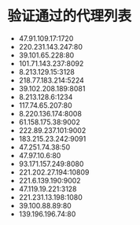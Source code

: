 # 验证通过的代理列表

 - 47.91.109.17:1720
 - 220.231.143.247:80
 - 39.101.65.228:80
 - 101.71.143.237:8092
 - 8.213.129.15:3128
 - 218.77.183.214:5224
 - 39.102.208.189:8081
 - 8.213.128.6:1234
 - 117.74.65.207:80
 - 8.220.136.174:8008
 - 61.158.175.38:9002
 - 222.89.237.101:9002
 - 183.215.23.242:9091
 - 47.251.74.38:50
 - 47.97.10.6:80
 - 93.171.157.249:8080
 - 221.202.27.194:10809
 - 221.6.139.190:9002
 - 47.119.19.221:3128
 - 221.231.13.198:1080
 - 39.100.88.89:80
 - 139.196.196.74:80
